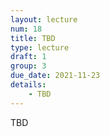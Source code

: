 ```yaml
---
layout: lecture
num: 18
title: TBD
type: lecture
draft: 1
group: 3
due_date: 2021-11-23
details: 
    - TBD
---
```



TBD